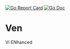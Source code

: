 [![Go Report Card](https://goreportcard.com/badge/github.com/golang-standards/project-layout?style=flat-square)](https://goreportcard.com/report/github.com/bkthomps/Ven)
[![Go Doc](https://img.shields.io/badge/godoc-reference-blue.svg?style=flat-square)](http://godoc.org/github.com/bkthomps/Ven)

# Ven
Vi ENhanced
